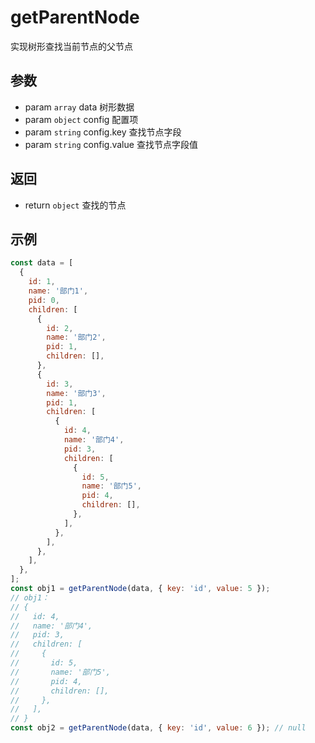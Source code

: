 # getParentNode

实现树形查找当前节点的父节点

## 参数

- param `array` data 树形数据
- param `object` config 配置项
- param `string` config.key 查找节点字段
- param `string` config.value 查找节点字段值

## 返回

- return `object` 查找的节点

## 示例

```js
const data = [
  {
    id: 1,
    name: '部门1',
    pid: 0,
    children: [
      {
        id: 2,
        name: '部门2',
        pid: 1,
        children: [],
      },
      {
        id: 3,
        name: '部门3',
        pid: 1,
        children: [
          {
            id: 4,
            name: '部门4',
            pid: 3,
            children: [
              {
                id: 5,
                name: '部门5',
                pid: 4,
                children: [],
              },
            ],
          },
        ],
      },
    ],
  },
];
const obj1 = getParentNode(data, { key: 'id', value: 5 });
// obj1：
// {
//   id: 4,
//   name: '部门4',
//   pid: 3,
//   children: [
//     {
//       id: 5,
//       name: '部门5',
//       pid: 4,
//       children: [],
//     },
//   ],
// }
const obj2 = getParentNode(data, { key: 'id', value: 6 }); // null
```
